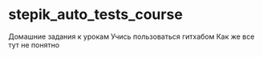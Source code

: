 # stepik_auto_tests_course
Домашние задания к урокам
Учись пользоваться гитхабом
Как же все тут не понятно